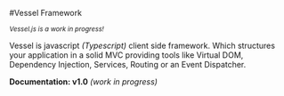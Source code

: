 #Vessel Framework

<sub>_Vessel.js is a work in progress!_</sub>

Vessel is javascript _(Typescript)_ client side framework. Which structures your application in a solid MVC providing tools like Virtual DOM, Dependency Injection, Services, Routing or an Event Dispatcher.


**Documentation: v1.0** _(work in progress)_